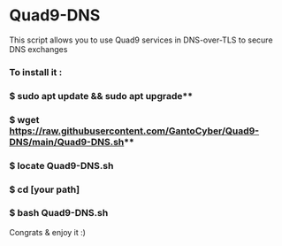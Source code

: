 # Quad9-DNS

This script allows you to use Quad9 services in DNS-over-TLS to secure DNS exchanges
### To install it :
### $ sudo apt update && sudo apt upgrade**
### $ wget https://raw.githubusercontent.com/GantoCyber/Quad9-DNS/main/Quad9-DNS.sh**
### $ locate Quad9-DNS.sh
### $ cd [your path]
### $ bash Quad9-DNS.sh

Congrats & enjoy it :)
